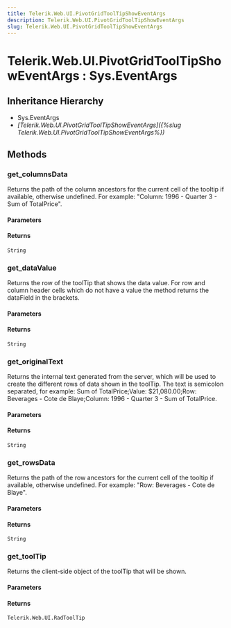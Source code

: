 ```yaml
---
title: Telerik.Web.UI.PivotGridToolTipShowEventArgs
description: Telerik.Web.UI.PivotGridToolTipShowEventArgs
slug: Telerik.Web.UI.PivotGridToolTipShowEventArgs
---
```


# Telerik.Web.UI.PivotGridToolTipShowEventArgs : Sys.EventArgs 

## Inheritance Hierarchy

* Sys.EventArgs
* *[Telerik.Web.UI.PivotGridToolTipShowEventArgs]({%slug Telerik.Web.UI.PivotGridToolTipShowEventArgs%})*


## Methods

### get_columnsData

Returns the path of the column ancestors for the current cell of the tooltip if available, otherwise undefined. For example: "Column: 1996 - Quarter 3 - Sum of TotalPrice".

#### Parameters

#### Returns

`String` 

### get_dataValue

Returns the row of the toolTip that shows the data value. For row and column header cells which do not have a value the method returns the dataField in the brackets.

#### Parameters

#### Returns

`String` 

### get_originalText

Returns the internal text generated from the server, which will be used to create the different rows of data shown in the toolTip. 
The text is semicolon separated, for example: Sum of TotalPrice;Value: $21,080.00;Row: Beverages - Cote de Blaye;Column: 1996 - Quarter 3 - Sum of TotalPrice.

#### Parameters

#### Returns

`String` 

### get_rowsData

Returns the path of the row ancestors for the current cell of the tooltip if available, otherwise undefined. For example: "Row: Beverages - Cote de Blaye".

#### Parameters

#### Returns

`String` 

### get_toolTip

Returns the client-side object of the toolTip that will be shown.

#### Parameters

#### Returns

`Telerik.Web.UI.RadToolTip` 

